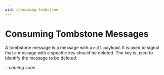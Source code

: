 ```yaml
---
uid: consuming-tombstone
---
```


# Consuming Tombstone Messages

A tombstone message is a message with a `null` payload. It is used to signal that a message with a specific key should be deleted. The key is used to identify the message to be deleted.

_...coming soon..._
